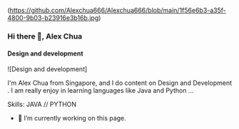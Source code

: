 (https://github.com/Alexchua666/Alexchua666/blob/main/1f56e6b3-a35f-4800-9b03-b23916e3b16b.jpg)

### Hi there 👋, Alex Chua
#### Design and development
![Design and development]

I'm Alex Chua from Singapore, and I do content on Design and Development . I am really enjoy in learning languages like Java and Python ...

Skills: JAVA // PYTHON 

- 🔭 I’m currently working on this page. 














